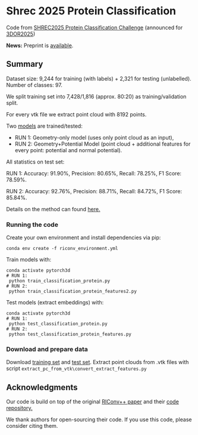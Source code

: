# Shrec 2025 Protein Classification

Code from [SHREC2025 Protein Classification Challenge](https://shrec2025.drugdesign.fr/#envisioned-task) 
(announced for [3DOR2025](https://3dor.cs.ucl.ac.uk/home))

**News:** Preprint is [available](https://papers.ssrn.com/sol3/papers.cfm?abstract_id=5258950).

## Summary

Dataset size: 9,244 for training (with labels) + 2,321 for testing (unlabelled). Number of classes: 97.


We split training set into 7,428/1,816 (approx. 80:20) as training/validation split.


For every vtk file we extract point cloud with 8192 points.

Two [models](https://drive.contact.de/s/X9eiUArRXTTX1pT) are trained/tested:
+ RUN 1: Geometry-only model (uses only point cloud as an input),
+ RUN 2: Geometry+Potential Model (point cloud + additional features for every point: potential and normal potential).

All statistics on test set:

RUN 1:
Accuracy: 91.90%,
Precision: 80.65%,
Recall: 78.25%,
F1 Score: 78.59%.


RUN 2:
Accuracy: 92.76%,
Precision: 88.71%,
Recall: 84.72%,
F1 Score: 85.84%.


Details on the method can found [here.](https://github.com/ContactSoftwareAI/RINetwork-Shrec2025-Protein-Shape-Classification/blob/main/docu.pdf)


### Running the code
Create your own environment and install dependencies via pip:
```
conda env create -f riconv_environment.yml
```
Train models with:
```
conda activate pytorch3d
# RUN 1:
 python train_classification_protein.py
# RUN 2:
 python train_classification_protein_features2.py
```

Test models (extract embeddings) with:
```
conda activate pytorch3d
# RUN 1:
 python test_classification_protein.py
# RUN 2:
 python test_classification_protein_features.py
```

### Download and prepare data
Download [training set](https://shrec2025.drugdesign.fr/files/train_set.tar.xz) and [test set](https://shrec2025.drugdesign.fr/files/test_set.tar.xz).
Extract point clouds from .vtk files with script ```extract_pc_from_vtk\convert_extract_features.py```


## Acknowledgments
Our code is build on top of the original [RIConv++ paper](https://arxiv.org/abs/2202.13094) and their [code repository.](https://github.com/cszyzhang/riconv2)

We thank authors for open-sourcing their code. If you use this code, please consider citing them.







